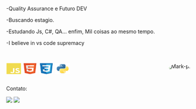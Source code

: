 -Quality Assurance e Futuro DEV

-Buscando estagio.

-Estudando Js, C#, QA... enfim, Mil coisas ao mesmo tempo.

-I believe in vs code supremacy

##

<div style="display: inline_block"><br>
  <img align="center" alt="Mark-Js" height="30" width="40" src="https://raw.githubusercontent.com/devicons/devicon/master/icons/javascript/javascript-plain.svg">
  <img align="center" alt="Mark-HTML" height="30" width="40" src="https://raw.githubusercontent.com/devicons/devicon/master/icons/html5/html5-original.svg">
  <img align="center" alt="Mark-CSS" height="30" width="40" src="https://raw.githubusercontent.com/devicons/devicon/master/icons/css3/css3-original.svg">
  <img align="center" alt="Mark-Python" height="30" width="40" src="https://raw.githubusercontent.com/devicons/devicon/master/icons/python/python-original.svg">
  <img align="right" alt="Mark-pic" height="150" style="border-radius:50px;" src="https://i.pinimg.com/originals/7d/90/60/7d906067eddae6a8d1ea465ecc8afe90.gif">
</div>

##

Contato:
<div>
  <a href = "mailto:Vieiramarcusv@gmail.com"><img src="https://img.shields.io/badge/-Gmail-%23333?style=for-the-badge&logo=gmail&logoColor=white" target="_blank"></a>
  <a href="https://www.linkedin.com/in/marcus-vieira-705720268" target="_blank"><img src="https://img.shields.io/badge/-LinkedIn-%230077B5?style=for-the-badge&logo=linkedin&logoColor=white" target="_blank"></a>
</div>

